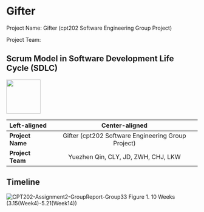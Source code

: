 # Gifter
<p> Project Name: Gifter (cpt202 Software Engineering Group Project) </p>
Project Team: 

## Scrum Model in Software Development Life Cycle (SDLC)
<img src="https://github.com/YuezhenQin/Gifter/assets/37969376/a647cfb9-d412-4278-89b1-679a38606bcc" width=90/>


| Left-aligned | Center-aligned | 
| :---         |     :---:      |       
| **Project Name**   | Gifter (cpt202 Software Engineering Group Project)    | 
| **Project Team**     | Yuezhen Qin, CLY, JD, ZWH, CHJ, LKW       | 

 ## Timeline
![CPT202-Assignment2-GroupReport-Group33](https://github.com/YuezhenQin/Gifter/assets/37969376/edf8baee-c16f-40ce-bae1-4e7401d7a960)
Figure 1. 10 Weeks (3.15(Week4)-5.21(Week14))
